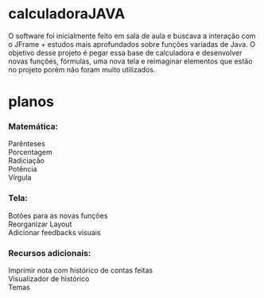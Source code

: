 # calculadoraJAVA
O software foi inicialmente feito em sala de aula e buscava a interação com o JFrame + estudos mais aprofundados sobre funções variadas de Java. O objetivo desse projeto é pegar essa base de calculadora e desenvolver novas funções, fórmulas, uma nova tela e reimaginar elementos que estão no projeto porém não foram muito utilizados.

# planos

### Matemática:
Parênteses  
Porcentagem  
Radiciação  
Potência  
Vírgula  

### Tela:
Botões para as novas funções  
Reorganizar Layout  
Adicionar feedbacks visuais  

### Recursos adicionais: 
Imprimir nota com histórico de contas feitas  
Visualizador de histórico  
Temas  
